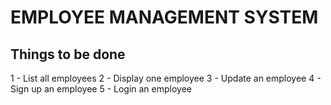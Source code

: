 # EMPLOYEE MANAGEMENT SYSTEM

## Things to be done
1 - List all employees
2 - Display one employee
3 - Update an employee
4 - Sign up an employee
5 - Login an employee